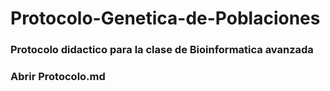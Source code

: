 # Protocolo-Genetica-de-Poblaciones
### Protocolo didactico para la clase de Bioinformatica avanzada
### Abrir Protocolo.md
